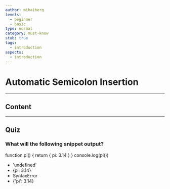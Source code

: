 ```yaml
---
author: mihaiberq
levels:
  - beginner
  - basic
type: normal
category: must-know
stub: true
tags:
  - introduction
aspects:
  - introduction
---
```


# Automatic Semicolon Insertion


---

## Content


---

## Quiz

### What will the following snippet output?


function pi() {
  return
  {
    pi: 3.14
  }
}
console.log(pi())

- 'undefined'
- {pi: 3.14}
- SyntaxError
- {'pi': 3.14}
 
